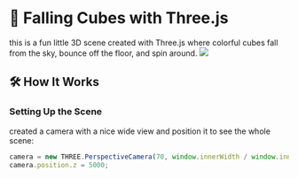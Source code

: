 # 🎲 Falling Cubes with Three.js
this is a fun little 3D scene created with Three.js where colorful cubes fall from the sky, bounce off the floor, and spin around. 
![](example.gif)

## 🛠️ How It Works

### Setting Up the Scene
created a camera with a nice wide view and position it to see the whole scene:
```javascript
camera = new THREE.PerspectiveCamera(70, window.innerWidth / window.innerHeight, 1, 10000);
camera.position.z = 5000;
```
